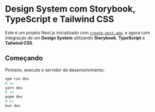 # Design System com Storybook, TypeScript e Tailwind CSS

Este é um projeto Next.js inicializado com [`create-next-app`](https://nextjs.org/docs/app/api-reference/cli/create-next-app), e agora com integração de um **Design System** utilizando **Storybook**, **TypeScript** e **Tailwind CSS**.

## Começando

Primeiro, execute o servidor de desenvolvimento:

```bash
npm run dev
# ou
yarn dev
# ou
pnpm dev
# ou
bun dev
